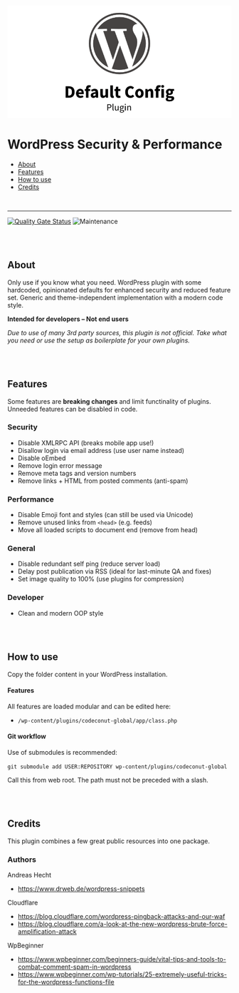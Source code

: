 ![WordPress Plugin Default Config](teaser.png)

# WordPress Security & Performance

- [About](#about)
- [Features](#features)
- [How to use](#how-to-use)
- [Credits](#credits)

<br>

---

[![Quality Gate Status](https://sonarcloud.io/api/project_badges/measure?project=Codeconut-Ltd_WordPress-Plugin-Default-Config&metric=alert_status)](https://sonarcloud.io/dashboard?id=Codeconut-Ltd_WordPress-Plugin-Default-Config)
![Maintenance](https://img.shields.io/static/v1?label=maintained&message=unregular&color=inactive)

<br><br>

## About

Only use if you know what you need. WordPress plugin with some hardcoded, opinionated defaults for enhanced security and reduced feature set. Generic and theme-independent implementation with a modern code style.

**Intended for developers – Not end users**

_Due to use of many 3rd party sources, this plugin is not official. Take what you need or use the setup as boilerplate for your own plugins._

<br><br>

## Features

Some features are **breaking changes** and limit functinality of plugins.
Unneeded features can be disabled in code.

### Security

- Disable XMLRPC API (breaks mobile app use!)
- Disallow login via email address (use user name instead)
- Disable oEmbed
- Remove login error message
- Remove meta tags and version numbers
- Remove links + HTML from posted comments (anti-spam)

### Performance

- Disable Emoji font and styles (can still be used via Unicode)
- Remove unused links from `<head>` (e.g. feeds)
- Move all loaded scripts to document end (remove from head)

### General

- Disable redundant self ping (reduce server load)
- Delay post publication via RSS (ideal for last-minute QA and fixes)
- Set image quality to 100% (use plugins for compression)

### Developer

- Clean and modern OOP style

<br><br>

## How to use

Copy the folder content in your WordPress installation.

#### Features

All features are loaded modular and can be edited here:

- `/wp-content/plugins/codeconut-global/app/class.php`

#### Git workflow

Use of submodules is recommended:

`git submodule add USER:REPOSITORY wp-content/plugins/codeconut-global`

Call this from web root. The path must not be preceded with a slash.

<br><br>

## Credits

This plugin combines a few great public resources into one package.

### Authors

Andreas Hecht

- https://www.drweb.de/wordpress-snippets

Cloudflare

- https://blog.cloudflare.com/wordpress-pingback-attacks-and-our-waf
- https://blog.cloudflare.com/a-look-at-the-new-wordpress-brute-force-amplification-attack

WpBeginner

- https://www.wpbeginner.com/beginners-guide/vital-tips-and-tools-to-combat-comment-spam-in-wordpress
- https://www.wpbeginner.com/wp-tutorials/25-extremely-useful-tricks-for-the-wordpress-functions-file
